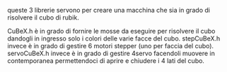queste 3 librerie servono per creare una macchina che sia in grado di risolvere il cubo di rubik.

CuBeX.h è in grado di fornire le mosse da eseguire per risolvere il cubo dandogli in ingresso solo i colori delle varie facce del cubo.
stepCuBeX.h invece è in grado di gestire 6 motori stepper (uno per faccia del  cubo).
servoCuBeX.h invece è in grado di gestire 4servo facendoli muovere in contemporanea permettendoci di aprire e chiudere i 4 lati del cubo.
